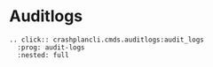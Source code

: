 # Auditlogs

```
.. click:: crashplancli.cmds.auditlogs:audit_logs
  :prog: audit-logs
  :nested: full
```
